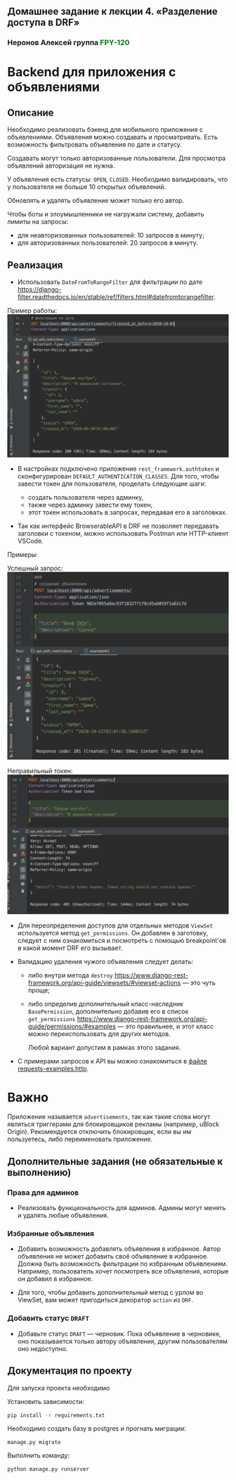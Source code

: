 ## Домашнее задание к лекции 4. «Разделение доступа в DRF»

### Неронов Алексей группа <span style="color:green">**FPY-120**</span>

# Backend для приложения с объявлениями

## Описание

Необходимо реализовать бэкенд для мобильного приложения с объявлениями.
Объявления можно создавать и просматривать. Есть возможность фильтровать объявления по дате и статусу.

Создавать могут только авторизованные пользователи. Для просмотра объявлений авторизация не нужна.

У объявления есть статусы: `OPEN`, `CLOSED`. Необходимо валидировать, что у пользователя не больше 10 открытых объявлений.

Обновлять и удалять объявление может только его автор.

Чтобы боты и злоумышленники не нагружали систему, добавить лимиты на запросы:

- для неавторизованных пользователей: 10 запросов в минуту;
- для авторизованных пользователей: 20 запросов в минуту.

## Реализация

- Использовать `DateFromToRangeFilter` для фильтрации по дате https://django-filter.readthedocs.io/en/stable/ref/filters.html#datefromtorangefilter.

Пример работы:
![Фильтрация по дате](./screenshots/date_filter.png)

- В настройках подключено приложение `rest_framework.authtoken` и сконфигурирован `DEFAULT_AUTHENTICATION_CLASSES`.
  Для того, чтобы завести токен для пользователя, проделать следующие шаги:

  - создать пользователя через админку,
  - также через админку завести ему токен,
  - этот токен использовать в запросах, передавая его в заголовках.

- Так как интерфейс BrowserableAPI в DRF не позволяет передавать заголовки с токеном, можно использовать Postman или HTTP-клиент VSCode.

Примеры:

Успешный запрос:
![Успех](./screenshots/success.png)

Неправильный токен:
![Неправильный токен](./screenshots/bad_token.png)

- Для переопределения доступов для отдельных методов `ViewSet` используется метод `get_permissions`.
  Он добавлен в заготовку, следует с ним ознакомиться и посмотреть с помощью breakpoint'ов в какой момент DRF его вызывает.

- Валидацию удаления чужого объявления следует делать:

  - либо внутри метода `destroy` https://www.django-rest-framework.org/api-guide/viewsets/#viewset-actions — это чуть проще;
  - либо определив дополнительный класс-наследник `BasePermission`, дополнительно добавив его в список `get_permissions`
    https://www.django-rest-framework.org/api-guide/permissions/#examples — это правильнее,
    и этот класс можно переиспользовать для других методов.

    Любой вариант допустим в рамках этого задания.

- С примерами запросов к API вы можно ознакомиться в [файле requests-examples.http](./requests-examples.http).

# Важно

Приложение называется `advertisements`, так как такие слова могут являться триггерами для блокировщиков рекламы (например, uBlock Origin).
Рекомендуется отключить блокировщик, если вы им пользуетесь, либо переименовать приложение.

## Дополнительные задания (не обязательные к выполнению)

### Права для админов

- Реализовать функциональность для админов. Админы могут менять и удалять любые объявления.

### Избранные объявления

- Добавить возможность добавлять объявления в избранное. Автор объявления не может добавить своё объявление в избранное.
  Должна быть возможность фильтрации по избранным объявлениям. Например, пользователь хочет посмотреть все объявления,
  которые он добавил в избранное.

- Для того, чтобы добавить дополнительный метод с урлом во ViewSet, вам может пригодиться декоратор `action` из `DRF`.

### Добавить статус `DRAFT`

- Добавьте статус `DRAFT` — черновик. Пока объявление в черновике, оно показывается только автору объявления,
  другим пользователям оно недоступно.

## Документация по проекту

Для запуска проекта необходимо

Установить зависимости:

```bash
pip install -r requirements.txt
```

Необходимо создать базу в postgres и прогнать миграции:

```base
manage.py migrate
```

Выполнить команду:

```bash
python manage.py runserver
```